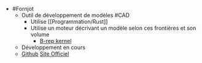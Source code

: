 - #Fornjot
	- Outil de développement de modèles #CAD
		- Utilise [[Programmation/Rust]]
		- Utilise un moteur décrivant un modèle selon ces frontières et son volume
			- [B-rep kernel](https://en.wikipedia.org/wiki/Boundary_representation)
	- Développement en cours
	- [Github](https://github.com/hannobraun/Fornjot) [Site Officiel](https://www.fornjot.app/)